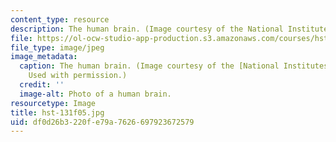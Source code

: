 ```yaml
---
content_type: resource
description: The human brain. (Image courtesy of the National Institutes of Health.)
file: https://ol-ocw-studio-app-production.s3.amazonaws.com/courses/hst-131-introduction-to-neuroscience-fall-2005/df0d26b3220fe79a7626697923672579_hst-131f05.jpg
file_type: image/jpeg
image_metadata:
  caption: The human brain. (Image courtesy of the [National Institutes of Health](http://www.nih.gov/).
    Used with permission.)
  credit: ''
  image-alt: Photo of a human brain.
resourcetype: Image
title: hst-131f05.jpg
uid: df0d26b3-220f-e79a-7626-697923672579
---
```

